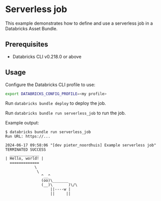 # Serverless job

This example demonstrates how to define and use a serverless job in a Databricks Asset Bundle.

## Prerequisites

* Databricks CLI v0.218.0 or above

## Usage

Configure the Databricks CLI profile to use:

```bash
export DATABRICKS_CONFIG_PROFILE=<my profile>
```

Run `databricks bundle deploy` to deploy the job.

Run `databricks bundle run serverless_job` to run the job.

Example output:

```
$ databricks bundle run serverless_job
Run URL: https://...

2024-06-17 09:58:06 "[dev pieter_noordhuis] Example serverless job" TERMINATED SUCCESS
  _____________
| Hello, world! |
  =============
             \
              \
                ^__^
                (oo)\_______
                (__)\       )\/\
                    ||----w |
                    ||     ||
```
